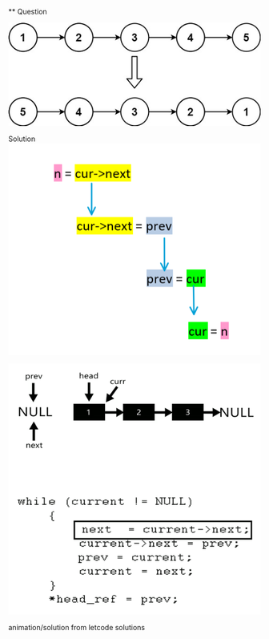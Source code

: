 \*\* Question 

![question explalin](https://github.com/RahulTinku/DS-algo/blob/main/ds%20algo/Everyday%20practice/reverse%20a%20linked%20list/img/ques.jpg?raw=true)

Solution
![solution](https://github.com/RahulTinku/DS-algo/blob/main/ds%20algo/Everyday%20practice/reverse%20a%20linked%20list/img/1.png?raw=true)

![explain](https://github.com/RahulTinku/DS-algo/blob/main/ds%20algo/Everyday%20practice/reverse%20a%20linked%20list/img/2.gif)

animation/solution from letcode solutions
